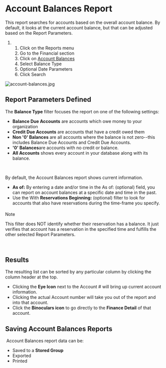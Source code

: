 # Account Balances Report
This report searches for accounts based on the overall account balance. By default, it looks at the current account balance, but that can be adjusted based on the Report Parameters.    


1. 1. Click on the Reports menu
	2. Go to the Financial section
	3. Click on [Account Balances](https://www.ultracamp.com/admin/reports/accountbalances.aspx)
	4. Select Balance Type
	5. Optional Date Parameters
	6. Click Search


![account-balances.jpg](https://help.ultracamp.com/hc/article_attachments/9537908936468/account-balances.jpg)


## 


## Report Parameters Defined


The **Balance Type** filter focuses the report on one of the following settings:


* **Balance Due Accounts** are accounts which owe money to your organization
* **Credit Due Accounts** are accounts that have a credit owed them
* **Non '0' Balances** are all accounts where the balance is not zero--this includes Balance Due Accounts and Credit Due Accounts.
* **'0' Balances**are accounts with no credit or balance.
* **All Accounts** shows every account in your database along with its balance.


 


By default, the Account Balances report shows current information. 


* **As of:** By entering a date and/or time in the As of: (optional) field, you can report on account balances at a specific date and time in the past.
* Use the With **Reservations Beginning:** (optional) filter to look for accounts that also have reservations during the time-frame you specify.



#### 
 Note


This filter does NOT identify whether their reservation has a balance. It just verifies that account has a reservation in the specified time and fulfills the other selected Report Parameters.



 


## Results


The resulting list can be sorted by any particular column by clicking the column header at the top.


* Clicking the **Eye Icon** next to the Account # will bring up current account information.
* Clicking the actual Account number will take you out of the report and into that account.
* Click the **Binoculars icon** to go directly to the **Finance Detail** of that account.


## 


## Saving Account Balances Reports


 Account Balances report data can be: 


* Saved to a **Stored Group**
* Exported
* Printed


 


